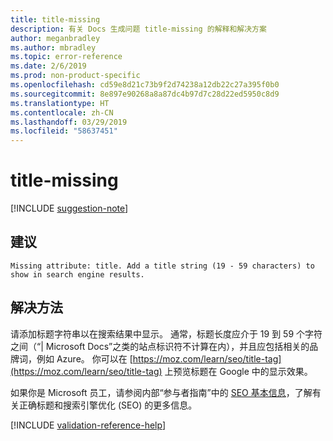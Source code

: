 ```yaml
---
title: title-missing
description: 有关 Docs 生成问题 title-missing 的解释和解决方案
author: meganbradley
ms.author: mbradley
ms.topic: error-reference
ms.date: 2/6/2019
ms.prod: non-product-specific
ms.openlocfilehash: cd59e8d21c73b9f2d74238a12db22c27a395f0b0
ms.sourcegitcommit: 8e897e90268a8a87dc4b97d7c28d22ed5950c8d9
ms.translationtype: HT
ms.contentlocale: zh-CN
ms.lasthandoff: 03/29/2019
ms.locfileid: "58637451"
---
```

# <a name="title-missing"></a>title-missing

[!INCLUDE [suggestion-note](includes/suggestion-note.md)]

## <a name="suggestion"></a>建议

`Missing attribute: title. Add a title string (19 - 59 characters) to show in search engine results.`

## <a name="resolution"></a>解决方法

请添加标题字符串以在搜索结果中显示。 通常，标题长度应介于 19 到 59 个字符之间（“| Microsoft Docs”之类的站点标识符不计算在内），并且应包括相关的品牌词，例如 Azure。 你可以在 [https://moz.com/learn/seo/title-tag](https://moz.com/learn/seo/title-tag) 上预览标题在 Google 中的显示效果。

如果你是 Microsoft 员工，请参阅内部“参与者指南”中的 [SEO 基本信息](https://review.docs.microsoft.com/en-us/help/contribute/contribute-how-to-write-seo-basics?branch=master)，了解有关正确标题和搜索引擎优化 (SEO) 的更多信息。

[!INCLUDE [validation-reference-help](includes/validation-reference-help.md)]
